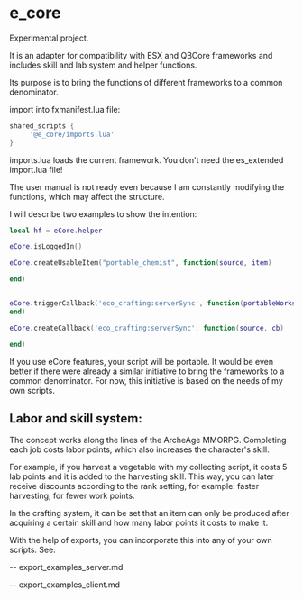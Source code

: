# e_core

Experimental project.

It is an adapter for compatibility with ESX and QBCore frameworks and includes skill and lab system and helper functions.


Its purpose is to bring the functions of different frameworks to a common denominator.

import into fxmanifest.lua file:

```lua
shared_scripts {
     '@e_core/imports.lua'
}
```

imports.lua loads the current framework.
You don't need the es_extended import.lua file!

The user manual is not ready even because I am constantly modifying the functions, which may affect the structure.

I will describe two examples to show the intention:

```lua
local hf = eCore.helper

eCore.isLoggedIn()

eCore.createUsableItem("portable_chemist", function(source, item)

end)


eCore.triggerCallback('eco_crafting:serverSync', function(portableWorkstations, aceAllowed, inventoryLimits)
end)

eCore.createCallback('eco_crafting:serverSync', function(source, cb)

end)
```

If you use eCore features, your script will be portable. 
It would be even better if there were already a similar initiative to bring the frameworks to a common denominator. For now, this initiative is based on the needs of my own scripts.

## Labor and skill system:

The concept works along the lines of the ArcheAge MMORPG. Completing each job costs labor points, which also increases the character's skill.

For example, if you harvest a vegetable with my collecting script, it costs 5 lab points and it is added to the harvesting skill. This way, you can later receive discounts according to the rank setting, for example: faster harvesting, for fewer work points.

In the crafting system, it can be set that an item can only be produced after acquiring a certain skill and how many labor points it costs to make it.

With the help of exports, you can incorporate this into any of your own scripts. See:

-- export_examples_server.md

-- export_examples_client.md
